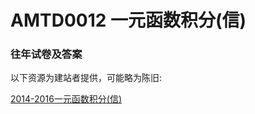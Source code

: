 
# AMTD0012 一元函数积分(信)

### 往年试卷及答案

以下资源为建站者提供，可能略为陈旧:

[2014-2016一元函数积分(信)](https://github.com/Emanual20/Emanual20.github.io/tree/main/resources/grade-1/AMTD0012/)